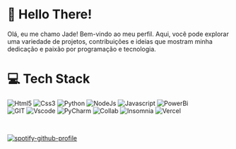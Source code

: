 # 👋 Hello There!

Olá, eu me chamo Jade! Bem-vindo ao meu perfil. Aqui, você pode explorar uma variedade de projetos, contribuições e ideias que mostram minha dedicação e paixão por programação e tecnologia.

# 💻 Tech Stack

![Html5](https://img.shields.io/badge/HTML5-000000?style=for-the-badge&logo=html5&logoColor=white)
![Css3](https://img.shields.io/badge/CSS3-A020F0?style=for-the-badge&logo=css3&logoColor=white)
![Python](https://img.shields.io/badge/Python-000000?style=for-the-badge&logo=python&logoColor=white)
![NodeJs](https://img.shields.io/badge/Node%20js-A020F0?style=for-the-badge&logo=nodedotjs&logoColor=white)
![Javascript](https://img.shields.io/badge/JavaScript-000000?style=for-the-badge&logo=javascript&logoColor=white)
![PowerBi](https://img.shields.io/badge/PowerBI-A020F0?style=for-the-badge&logo=Power%20BI&logoColor=white)
<br/>
![GIT](https://img.shields.io/badge/GIT-A020F0?style=for-the-badge&logo=git&logoColor=white)
![Vscode](https://img.shields.io/badge/VSCode-000000?style=for-the-badge&logo=visual%20studio%20code&logoColor=white)
![PyCharm](https://img.shields.io/badge/PyCharm-A020F0.svg?&style=for-the-badge&logo=PyCharm&logoColor=white)
![Collab](https://img.shields.io/badge/Colab-white?style=for-the-badge&logo=googlecolab&color=white)
![Insomnia](https://img.shields.io/badge/Insomnia-A020F0?style=for-the-badge&logo=Insomnia&logoColor=white)
![Vercel](https://img.shields.io/badge/Vercel-000000?style=for-the-badge&logo=vercel&logoColor=white)

<br/>


[![spotify-github-profile](https://spotify-github-profile.kittinanx.com/api/view?uid=12160486059&cover_image=true&theme=natemoo-re&show_offline=true&background_color=121212&interchange=true&bar_color=bb36c4&bar_color_cover=false)](https://spotify-github-profile.kittinanx.com/api/view?uid=12160486059&redirect=true)

